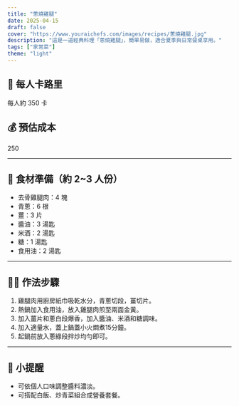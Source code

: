 ```yaml
---
title: "蔥燒雞腿"
date: 2025-04-15
draft: false
cover: "https://www.youraichefs.com/images/recipes/蔥燒雞腿.jpg"
description: "這是一道經典料理「蔥燒雞腿」，簡單易做，適合夏季與日常餐桌享用。"
tags: ["家常菜"]
theme: "light"
---
```


## 🥄 每人卡路里  
每人約 350 卡

## 💰 預估成本  
250

---

## 🧾 食材準備（約 2~3 人份）

- 去骨雞腿肉：4 塊
- 青蔥：6 根
- 薑：3 片
- 醬油：3 湯匙
- 米酒：2 湯匙
- 糖：1 湯匙
- 食用油：2 湯匙

---

## 👩‍🍳 作法步驟

1. 雞腿肉用廚房紙巾吸乾水分，青蔥切段，薑切片。
2. 熱鍋加入食用油，放入雞腿肉煎至兩面金黃。
3. 加入薑片和蔥白段爆香，加入醬油、米酒和糖調味。
4. 加入適量水，蓋上鍋蓋小火燜煮15分鐘。
5. 起鍋前放入蔥綠段拌炒均勻即可。

---

## 📝 小提醒

- 可依個人口味調整醬料濃淡。
- 可搭配白飯、炒青菜組合成營養套餐。
